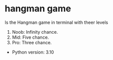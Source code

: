 # hangman game

Is the Hangman game in terminal  with theer levels 
1. Noob: Infinity chance. 
2. Mid: Five chance.
3. Pro: Three chance.

* Python version: 3.10

